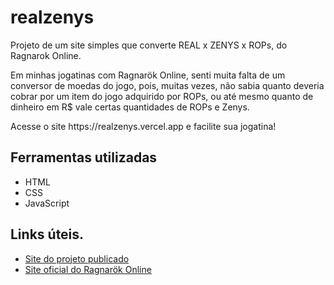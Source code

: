 # realzenys

<p>Projeto de um site simples que converte REAL x ZENYS x ROPs, do Ragnarok Online.</p>

<p>Em minhas jogatinas com Ragnarök Online, senti muita falta de um conversor de 
moedas do jogo, pois, muitas vezes, não sabia quanto deveria cobrar por um item do jogo adquirido por ROPs, ou até mesmo quanto de dinheiro em R$ vale certas quantidades de ROPs e Zenys.</p>

<p>Acesse o site https://realzenys.vercel.app e facilite sua jogatina!</p>

## Ferramentas utilizadas

- HTML
- CSS
- JavaScript

## Links úteis.

- [Site do projeto publicado](https://realzenys.vercel.app/)
- [Site oficial do Ragnarök Online](https://playragnarokonlinebr.com/)
